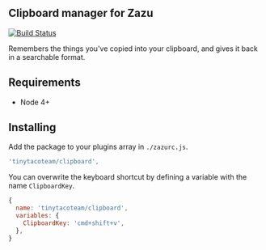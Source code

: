 ## Clipboard manager for Zazu

[![Build Status](https://travis-ci.org/tinytacoteam/clipboard.svg?branch=master)](https://travis-ci.org/tinytacoteam/clipboard)

Remembers the things you've copied into your clipboard, and gives it back in a
searchable format.

## Requirements

* Node 4+

## Installing

Add the package to your plugins array in `./zazurc.js`.

~~~ javascript
'tinytacoteam/clipboard',
~~~

You can overwrite the keyboard shortcut by defining a variable with the name
`ClipboardKey`.

~~~ javascript
{
  name: 'tinytacoteam/clipboard',
  variables: {
    ClipboardKey: 'cmd+shift+v',
  },
}
~~~
